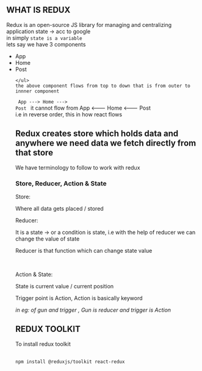 ## WHAT IS REDUX
<p>
    Redux is an open-source JS library for managing and centralizing application state -> acc to google<br />
    in simply <code>state is a variable</code>
    <br/>
    lets say we have 3 components 
    <ul>
        <li><App>App</App> </li>
        <li><Home>Home</Home> </li>
        <li><Post>Post</Post> </li>

    </ul>
    the above component flows from top to down that is from outer to innner component
   <code> <App>App</App> ---> <Home>Home</Home> ---> <Post>Post</Post> </code>
    it cannot flow from <App>App</App> <--- <Home>Home</Home> <--- <Post>Post</Post>  
    i.e in reverse order, this in how react flows 
</p>

## Redux creates store which holds data and anywhere we need data we fetch directly from that store 

<p>We have terminology to follow to work with redux </p>

<h3>
    Store, Reducer, Action & State
</h3>

<p>Store: </p>
<span>Where all data gets placed / stored </span>
</br>
<p>Reducer: </p>
<span>It is a state -> or a condition is state, i.e with the help of reducer we can change the value of state </span>
<p>Reducer is that function which can change state value</p>
</br>
<p>Action & State: </p>
<span>State is current value / current position </span>
<p>Trigger point is Action, Action is basically keyword</p>
<em>
    in eg: of gun and trigger , Gun is reducer and trigger is Action
</em>


## REDUX TOOLKIT

<p>To install redux toolkit </p><br />
<code>npm install @reduxjs/toolkit react-redux</code>